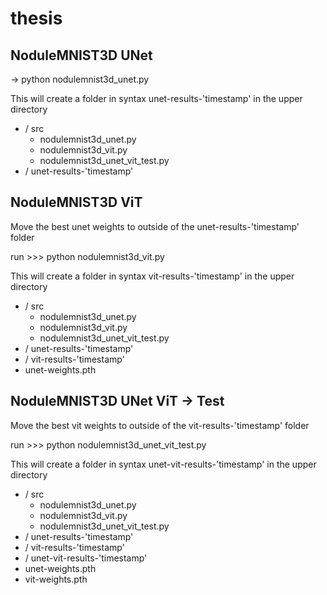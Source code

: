 # thesis

## NoduleMNIST3D UNet
&rarr; python nodulemnist3d_unet.py

This will create a folder in syntax unet-results-'timestamp' in the upper directory

- / src
    - nodulemnist3d_unet.py
    - nodulemnist3d_vit.py
    - nodulemnist3d_unet_vit_test.py
- / unet-results-'timestamp'

## NoduleMNIST3D ViT
Move the best unet weights to outside of the unet-results-'timestamp' folder

run >>> python nodulemnist3d_vit.py

This will create a folder in syntax vit-results-'timestamp' in the upper directory

- / src
    - nodulemnist3d_unet.py
    - nodulemnist3d_vit.py
    - nodulemnist3d_unet_vit_test.py
- / unet-results-'timestamp'
- / vit-results-'timestamp'
- unet-weights.pth

## NoduleMNIST3D UNet ViT -> Test
Move the best vit weights to outside of the vit-results-'timestamp' folder

run >>> python nodulemnist3d_unet_vit_test.py

This will create a folder in syntax unet-vit-results-'timestamp' in the upper directory

- / src
    - nodulemnist3d_unet.py
    - nodulemnist3d_vit.py
    - nodulemnist3d_unet_vit_test.py
- / unet-results-'timestamp'
- / vit-results-'timestamp'
- / unet-vit-results-'timestamp'
- unet-weights.pth
- vit-weights.pth